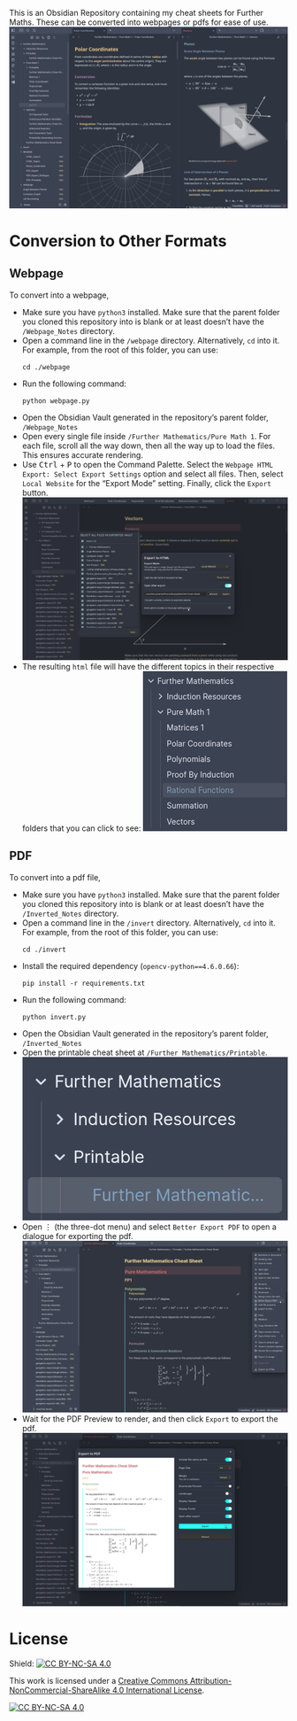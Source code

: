 This is an Obsidian Repository containing my cheat sheets for Further Maths. These can be converted into webpages or pdfs for ease of use.
![Screenshot of Repository](./README/Notes_Screenshot.png)
# Conversion to Other Formats
## Webpage
To convert into a webpage,
- Make sure you have `python3` installed. Make sure that the parent folder you cloned this repository into is blank or at least doesn’t have the `/Webpage_Notes` directory.
- Open a command line in the `/webpage` directory. Alternatively, `cd` into it. For example, from the root of this folder, you can use:
	```
	cd ./webpage
	```
- Run the following command:
	```
	python webpage.py
	```
- Open the Obsidian Vault generated in the repository’s parent folder, `/Webpage_Notes`
- Open every single file inside `/Further Mathematics/Pure Math 1`. For each file, scroll all the way down, then all the way up to load the files. This ensures accurate rendering.
- Use <kbd>Ctrl</kbd> + <kbd>P</kbd> to open the Command Palette. Select the `Webpage HTML Export: Select Export Settings` option and select all files. Then, select `Local Website` for the “Export Mode” setting. Finally, click the `Export` button.
	![HTML Export Dialogue](README/HTML_Export.png)
- The resulting `html` file will have the different topics in their respective folders that you can click to see:
	![HTML Topics Sidebar](README/HTML_Topics.png)

## PDF
To convert into a pdf file,
- Make sure you have `python3` installed. Make sure that the parent folder you cloned this repository into is blank or at least doesn’t have the `/Inverted_Notes` directory.
- Open a command line in the `/invert` directory. Alternatively, `cd` into it. For example, from the root of this folder, you can use:
	```
	cd ./invert
	```
- Install the required dependency (`opencv-python==4.6.0.66`):
	```
	pip install -r requirements.txt
	```
- Run the following command:
	```
	python invert.py
	```
- Open the Obsidian Vault generated in the repository’s parent folder, `/Inverted_Notes`
- Open the printable cheat sheet at `/Further Mathematics/Printable`.
	![Printable Markdown File Location](README/PDF_Printable.png)
- Open $\vdots$ (the three-dot menu) and select `Better Export PDF` to open a dialogue for exporting the pdf.
	![PDF Export Menu Option](README/PDF_Export.png)
- Wait for the PDF Preview to render, and then click `Export` to export the pdf.
	![PDF Export Dialogue](README/PDF_Export_Dialogue.png)

# License
Shield: [![CC BY-NC-SA 4.0][cc-by-nc-sa-shield]][cc-by-nc-sa]

This work is licensed under a
[Creative Commons Attribution-NonCommercial-ShareAlike 4.0 International License][cc-by-nc-sa].

[![CC BY-NC-SA 4.0][cc-by-nc-sa-image]][cc-by-nc-sa]

[cc-by-nc-sa]: http://creativecommons.org/licenses/by-nc-sa/4.0/
[cc-by-nc-sa-image]: https://licensebuttons.net/l/by-nc-sa/4.0/88x31.png
[cc-by-nc-sa-shield]: https://img.shields.io/badge/License-CC%20BY--NC--SA%204.0-lightgrey.svg